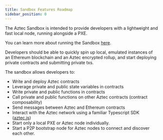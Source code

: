```yaml
---
title: Sandbox Features Roadmap
sidebar_position: 0
---
```


The Aztec Sandbox is intended to provide developers with a lightweight and fast local node, running alongside a PXE.

You can learn more about running the Sandbox [here](../../reference/developer_references/sandbox_reference/sandbox-reference.md).

Developers should be able to quickly spin up local, emulated instances of an Ethereum blockchain and an Aztec encrypted rollup, and start deploying private contracts and submitting private txs.

The sandbox allows developers to:

- Write and deploy Aztec contracts
- Leverage private and public state variables in contracts
- Write private and public functions in contracts
- Call private and public functions on other Aztec contracts (contract composability)
- Send messages between Aztec and Ethereum contracts
- Interact with the Aztec network using a familiar Typescript SDK ([aztec.js](https://github.com/AztecProtocol/aztec-packages/tree/master/yarn-project/aztec.js))
- Start only a local PXE or Aztec node individually.
- Start a P2P bootstrap node for Aztec nodes to connect and discover each other.
